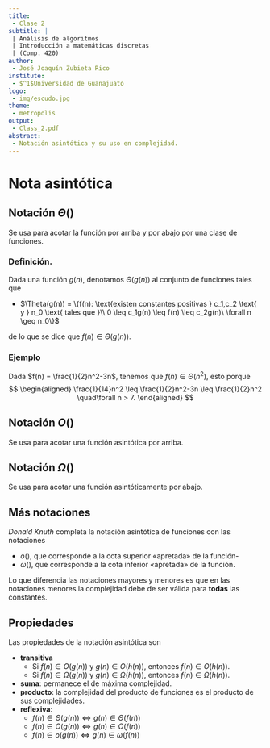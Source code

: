 ```yaml
---
title:
 - Clase 2
subtitle: |
 | Análisis de algoritmos
 | Introducción a matemáticas discretas
 | (Comp. 420)
author:
 - José Joaquín Zubieta Rico
institute:
 - $^1$Universidad de Guanajuato
logo:
 - img/escudo.jpg
theme:
 - metropolis
output:
 - Class_2.pdf
abstract:
 - Notación asintótica y su uso en complejidad.
---
```


# Nota asintótica


## Notación $\Theta()$

Se usa para acotar la función por arriba y por abajo por una clase de funciones.

### Definición.

Dada una función $g(n)$, denotamos $\Theta(g(n))$ al conjunto de funciones tales que

 - $\Theta(g(n)) = \{f(n): \text{existen constantes positivas } c_1,c_2 \text{ y } n_0 \text{ tales que }\\ 0 \leq c_1g(n) \leq f(n) \leq c_2g(n)\ \forall n \geq n_0\}$

de lo que se dice que $f(n) \in \Theta(g(n))$.

### Ejemplo

Dada $f(n) = \frac{1}{2}n^2-3n$, tenemos que $f(n) \in \Theta(n^2)$, esto porque
$$
\begin{aligned}
    \frac{1}{14}n^2 \leq \frac{1}{2}n^2-3n \leq \frac{1}{2}n^2 \quad\forall n > 7.
\end{aligned}
$$

## Notación $O()$

Se usa para acotar una función asintótica por arriba.

## Notación $\Omega()$

Se usa para acotar una función asintóticamente por abajo.

## Más notaciones

_Donald Knuth_ completa la notación asintótica de funciones con las notaciones

 - $o()$, que corresponde a la cota superior «apretada» de la función-
 - $\omega()$, que corresponde a la cota inferior «apretada» de la función.

Lo que diferencia las notaciones mayores y menores es que en las notaciones menores
la complejidad debe de ser válida para **todas** las constantes.

## Propiedades

Las propiedades de la notación asintótica son

 - **transitiva**
   - Si $f(n) \in O(g(n))$ y $g(n) \in O(h(n))$, entonces $f(n) \in O(h(n))$.
   - Si $f(n) \in \Omega(g(n))$ y $g(n) \in \Omega(h(n))$, entonces $f(n) \in \Omega(h(n))$.
 - **suma**: permanece el de máxima complejidad.
 - **producto**: la complejidad del producto de funciones es el producto
    de sus complejidades.
 - **reflexiva**:
   - $f(n) \in \Theta(g(n)) \Leftrightarrow g(n) \in \Theta(f(n))$
   - $f(n) \in O(g(n)) \Leftrightarrow g(n) \in \Omega(f(n))$
   - $f(n) \in o(g(n)) \Leftrightarrow g(n) \in \omega(f(n))$

